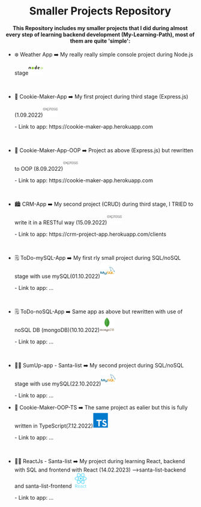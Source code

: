 <h1 align="center">Smaller Projects Repository</h1>
<h4 align="center">This Repository includes my smaller projects that I did during almost every step of learning backend development (My-Learning-Path), most of them are quite 'simple':
</h4>

- <p>❄️ Weather App ➡️ My really really simple console project during Node.js stage<img src="https://raw.githubusercontent.com/devicons/devicon/master/icons/nodejs/nodejs-original-wordmark.svg" alt="nodejs" width="40" height="40"/></p>
    <br>
- <p>🍪 Cookie-Maker-App ➡️ My first project during third stage (Express.js) (1.09.2022)<img src="https://raw.githubusercontent.com/devicons/devicon/master/icons/express/express-original-wordmark.svg" alt="express" width="40" height="40"/></p>
    <p>- Link to app: https://cookie-maker-app.herokuapp.com</p>
    <br>
- <p>🍪 Cookie-Maker-App-OOP ➡️ Project as above (Express.js) but rewritten to OOP (8.09.2022)<img src="https://raw.githubusercontent.com/devicons/devicon/master/icons/express/express-original-wordmark.svg" alt="express" width="40" height="40"/></p>
    <p>- Link to app: https://cookie-maker-app.herokuapp.com</p>
    <br>
- <p>🏙 CRM-App ➡️ My second project (CRUD) during third stage, I TRIED to write it in a RESTful way (15.09.2022)<img src="https://raw.githubusercontent.com/devicons/devicon/master/icons/express/express-original-wordmark.svg" alt="express" width="40" height="40"/></p>
    <p>- Link to app: https://crm-project-app.herokuapp.com/clients</p>
    <br>
- <p>🗒 ToDo-mySQL-App ➡️ My first rly small project during SQL/noSQL stage with use mySQL(01.10.2022)<img src="https://raw.githubusercontent.com/devicons/devicon/master/icons/mysql/mysql-original-wordmark.svg" alt="mysql" width="40" height="40"/></p>
    <p>- Link to app: ...</p>   
    <br>
- <p>🗒 ToDo-noSQL-App ➡️ Same app as above but rewritten with use of noSQL DB (mongoDB)(10.10.2022)<img src="https://raw.githubusercontent.com/devicons/devicon/master/icons/mongodb/mongodb-original-wordmark.svg" alt="mongodb" width="40" height="40"/></p>
    <p>- Link to app: ...</p>   
    <br>
- <p>🎅🏻 SumUp-app - Santa-list ➡️ My second project during SQL/noSQL stage with use mySQL(22.10.2022)<img src="https://raw.githubusercontent.com/devicons/devicon/master/icons/mysql/mysql-original-wordmark.svg" alt="mysql" width="40" height="40"/></p>
    <p>- Link to app: ...</p>
- <p>🍪 Cookie-Maker-OOP-TS ➡️ The same project as ealier but this is fully written in TypeScript(7.12.2022)<img src="https://raw.githubusercontent.com/devicons/devicon/master/icons/typescript/typescript-original.svg" alt="mysql" width="40" height="40"/></p>
    <p>- Link to app: ...</p>
    <br>
- <p>🎅🏻 ReactJs - Santa-list ➡️ My project during learning React, backend with SQL and frontend with React (14.02.2023) -->santa-list-backend and santa-list-frontend <img src="https://raw.githubusercontent.com/devicons/devicon/master/icons/react/react-original-wordmark.svg" alt="react" width="40" height="40"/></p>
    <p>- Link to app: ...</p>

